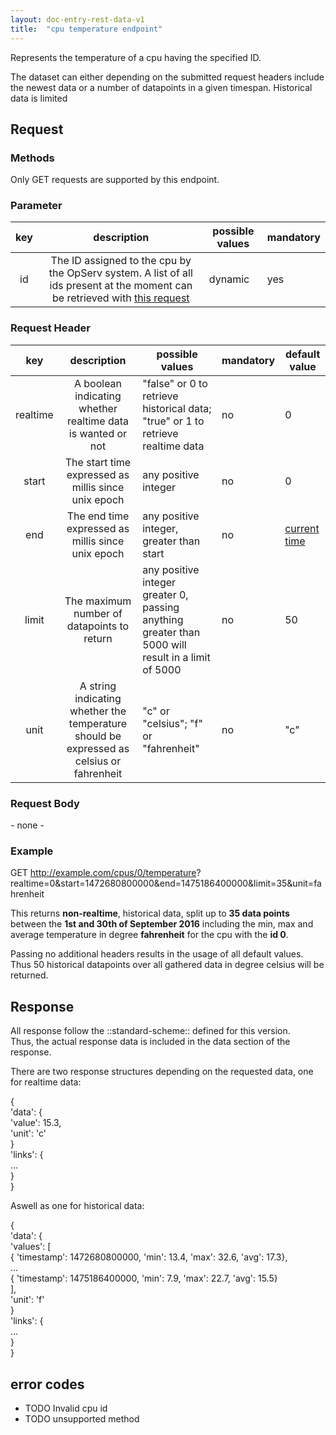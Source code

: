 ```yaml
---
layout: doc-entry-rest-data-v1
title:  "cpu temperature endpoint"
---
```


Represents the temperature of a cpu having the specified ID.		
	
The dataset can either depending on the submitted request headers include the newest data or a number of datapoints in a given timespan. Historical data is limited 		
	
## Request		
	
### Methods		
	
Only GET requests are supported by this endpoint.		
	
### Parameter		
	
|key|description|possible values|mandatory|		
|:---:|:-----:|---|---|		
|id|The ID assigned to the cpu by the OpServ system. A list of all ids present at the moment can be retrieved with [this request](#cpus)|dynamic|yes|		
	
### Request Header		
	
|key|description|possible values|mandatory|default value|		
|:---:|:-----:|---|---|---|		
|realtime|A boolean indicating whether realtime data is wanted or not|"false" or 0 to retrieve historical data; "true" or 1 to retrieve realtime data|no|0|		
|start|The start time expressed as millis since unix epoch|any positive integer|no|0|		
|end|The end time expressed as millis since unix epoch|any positive integer, greater than start|no|[current time](https://currentmillis.com/)|		
|limit|The maximum number of datapoints to return|any positive integer greater 0, passing anything greater than 5000 will result in a limit of 5000|no|50|		
|unit|A string indicating whether the temperature should be expressed as celsius or fahrenheit|"c" or "celsius"; "f" or "fahrenheit"|no|"c"|		
	
### Request Body		
	
\- none -		
	
### Example		
	
   GET http://example.com/cpus/0/temperature?		
		   realtime=0&start=1472680800000&end=1475186400000&limit=35&unit=fahrenheit		
	
This returns **non-realtime**, historical data, split up to **35 data points** between the **1st and 30th of September 2016** including the min, max and average temperature in degree **fahrenheit** for the cpu with the **id 0**.		
   		
Passing no additional headers results in the usage of all default values. Thus 50 historical datapoints over all gathered data in degree celsius will be returned.		
	
## Response		

All response follow the ::standard-scheme:: defined for this version.		
Thus, the actual response data is included in the data section of the response.		
	
There are two response structures depending on the requested data, one for realtime data:		
	
   {  		
	   'data': {		
		   'value': 15.3,		
		   'unit': 'c'		
	   }		
	   'links': {		
		   ...		
	   }		
   }		
	
Aswell as one for historical data:		
	
   {  		
	   'data': {		
		   'values': [		
		   { 'timestamp': 1472680800000, 'min': 13.4, 'max': 32.6, 'avg': 17.3},		
		   ...		
		   { 'timestamp': 1475186400000, 'min': 7.9, 'max': 22.7, 'avg': 15.5}		
		   ],		
		   'unit': 'f'		
	   }		
	   'links': {		
		   ...		
	   }		
   }		
	
## error codes		
	
- TODO Invalid cpu id		
- TODO unsupported method		
